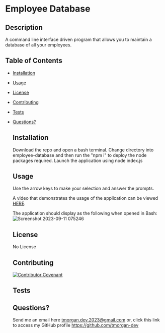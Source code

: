 # Employee Database
  
  ## Description
  A command line interface driven program that allows you to maintain a database of all your employees.
  ## Table of Contents
  - [Installation](#installation)
- [Usage](#usage)
- [License](#license)
- [Contributing](#contributing)
- [Tests](#tests)
- [Questions?](#questions)
  ## Installation
  Download the repo and open a bash terminal. Change directory into employee-database and then run the  "npm  i" to deploy the node packages required.  Launch the application using node index.js
  ## Usage
  Use the arrow keys to make your selection and answer the prompts.

  A video that demonstrates the usage of the application can be viewed [HERE](https://github.com/tmorgan-dev/employee-database/assets/132379127/ffaa6b2e-a7a5-4a71-b608-f7bd6b56c3af).

  The application should display as the following when opened in Bash:
  ![Screenshot 2023-09-11 075246](https://github.com/tmorgan-dev/employee-database/assets/132379127/0deef450-e3ef-4c67-a46d-9cdff02ba704)


  ## License
  No License
  
  ## Contributing
  
  [![Contributor Covenant](https://img.shields.io/badge/Contributor%20Covenant-2.1-4baaaa.svg)](./assets/code_of_conduct.md)
  ## Tests
  
  ## Questions?
  Send me an email here tmorgan.dev.2023@gmail.com or, click this link to access my GitHub profile https://github.com/tmorgan-dev
